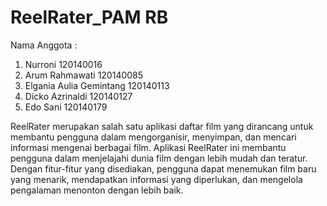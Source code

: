 # ReelRater_PAM RB

Nama Anggota :
1. Nurroni 120140016
2. Arum Rahmawati 120140085
3. Elgania Aulia Gemintang 120140113
4. Dicko Azrinaldi 120140127
5. Edo Sani 120140179

ReelRater merupakan salah satu aplikasi daftar film yang dirancang untuk membantu pengguna dalam mengorganisir, menyimpan, dan mencari informasi mengenai berbagai film. Aplikasi ReelRater ini membantu pengguna dalam menjelajahi dunia film dengan lebih mudah dan teratur. Dengan fitur-fitur yang disediakan, pengguna dapat menemukan film baru yang menarik, mendapatkan informasi yang diperlukan, dan mengelola pengalaman menonton dengan lebih baik. 
